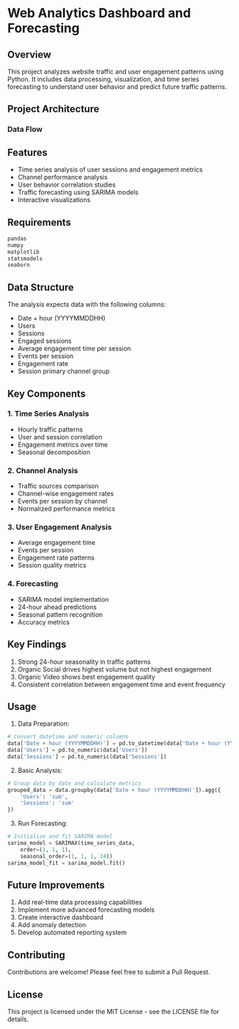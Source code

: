 # Web Analytics Dashboard and Forecasting

## Overview
This project analyzes website traffic and user engagement patterns using Python. It includes data processing, visualization, and time series forecasting to understand user behavior and predict future traffic patterns.

## Project Architecture

### Data Flow


## Features
- Time series analysis of user sessions and engagement metrics
- Channel performance analysis
- User behavior correlation studies
- Traffic forecasting using SARIMA models
- Interactive visualizations

## Requirements
```python
pandas
numpy
matplotlib
statsmodels
seaborn
```

## Data Structure
The analysis expects data with the following columns:
- Date + hour (YYYYMMDDHH)
- Users
- Sessions
- Engaged sessions
- Average engagement time per session
- Events per session
- Engagement rate
- Session primary channel group

## Key Components

### 1. Time Series Analysis
- Hourly traffic patterns
- User and session correlation
- Engagement metrics over time
- Seasonal decomposition

### 2. Channel Analysis
- Traffic sources comparison
- Channel-wise engagement rates
- Events per session by channel
- Normalized performance metrics

### 3. User Engagement Analysis
- Average engagement time
- Events per session
- Engagement rate patterns
- Session quality metrics

### 4. Forecasting
- SARIMA model implementation
- 24-hour ahead predictions
- Seasonal pattern recognition
- Accuracy metrics

## Key Findings
1. Strong 24-hour seasonality in traffic patterns
2. Organic Social drives highest volume but not highest engagement
3. Organic Video shows best engagement quality
4. Consistent correlation between engagement time and event frequency

## Usage

1. Data Preparation:
```python
# Convert datetime and numeric columns
data['Date + hour (YYYYMMDDHH)'] = pd.to_datetime(data['Date + hour (YYYYMMDDHH)'], format='%Y%m%d%H')
data['Users'] = pd.to_numeric(data['Users'])
data['Sessions'] = pd.to_numeric(data['Sessions'])
```

2. Basic Analysis:
```python
# Group data by date and calculate metrics
grouped_data = data.groupby(data['Date + hour (YYYYMMDDHH)']).agg({
    'Users': 'sum',
    'Sessions': 'sum'
})
```

3. Run Forecasting:
```python
# Initialize and fit SARIMA model
sarima_model = SARIMAX(time_series_data,
    order=(1, 1, 1),
    seasonal_order=(1, 1, 1, 24))
sarima_model_fit = sarima_model.fit()
```

## Future Improvements
1. Add real-time data processing capabilities
2. Implement more advanced forecasting models
3. Create interactive dashboard
4. Add anomaly detection
5. Develop automated reporting system

## Contributing
Contributions are welcome! Please feel free to submit a Pull Request.

## License
This project is licensed under the MIT License - see the LICENSE file for details.
